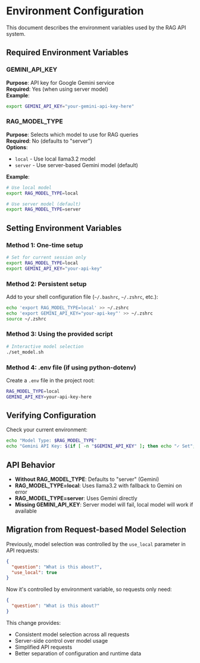 # Environment Configuration

This document describes the environment variables used by the RAG API system.

## Required Environment Variables

### GEMINI_API_KEY
**Purpose**: API key for Google Gemini service  
**Required**: Yes (when using server model)  
**Example**: 
```bash
export GEMINI_API_KEY="your-gemini-api-key-here"
```

### RAG_MODEL_TYPE
**Purpose**: Selects which model to use for RAG queries  
**Required**: No (defaults to "server")  
**Options**:
- `local` - Use local llama3.2 model
- `server` - Use server-based Gemini model (default)

**Example**:
```bash
# Use local model
export RAG_MODEL_TYPE=local

# Use server model (default)
export RAG_MODEL_TYPE=server
```

## Setting Environment Variables

### Method 1: One-time setup
```bash
# Set for current session only
export RAG_MODEL_TYPE=local
export GEMINI_API_KEY="your-api-key"
```

### Method 2: Persistent setup
Add to your shell configuration file (`~/.bashrc`, `~/.zshrc`, etc.):
```bash
echo 'export RAG_MODEL_TYPE=local' >> ~/.zshrc
echo 'export GEMINI_API_KEY="your-api-key"' >> ~/.zshrc
source ~/.zshrc
```

### Method 3: Using the provided script
```bash
# Interactive model selection
./set_model.sh
```

### Method 4: .env file (if using python-dotenv)
Create a `.env` file in the project root:
```bash
RAG_MODEL_TYPE=local
GEMINI_API_KEY=your-api-key-here
```

## Verifying Configuration

Check your current environment:
```bash
echo "Model Type: $RAG_MODEL_TYPE"
echo "Gemini API Key: $(if [ -n "$GEMINI_API_KEY" ]; then echo "✓ Set"; else echo "✗ Not set"; fi)"
```

## API Behavior

- **Without RAG_MODEL_TYPE**: Defaults to "server" (Gemini)
- **RAG_MODEL_TYPE=local**: Uses llama3.2 with fallback to Gemini on error
- **RAG_MODEL_TYPE=server**: Uses Gemini directly
- **Missing GEMINI_API_KEY**: Server model will fail, local model will work if available

## Migration from Request-based Model Selection

Previously, model selection was controlled by the `use_local` parameter in API requests:
```json
{
  "question": "What is this about?",
  "use_local": true
}
```

Now it's controlled by environment variable, so requests only need:
```json
{
  "question": "What is this about?"
}
```

This change provides:
- Consistent model selection across all requests
- Server-side control over model usage
- Simplified API requests
- Better separation of configuration and runtime data
